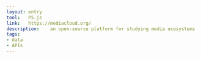 ```yaml
---
layout: entry
tool:	P5.js
link:	https://mediacloud.org/
description:	an open-source platform for studying media ecosystems
tags:
- data
- APIs
---
```

